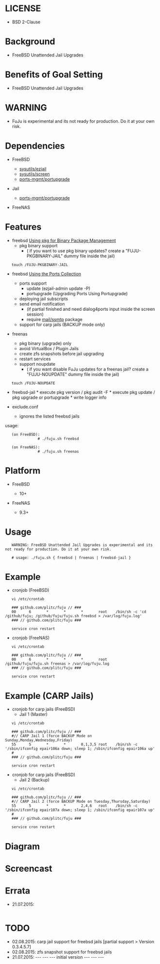 
LICENSE
=======
* BSD 2-Clause

Background
==========
* FreeBSD Unattended Jail Upgrades

Benefits of Goal Setting
========================
* FreeBSD Unattended Jail Upgrades

WARNING
=======
* FuJu is experimental and its not ready for production. Do it at your own risk.

Dependencies
============
* FreeBSD
   * [sysutils/ezjail](https://www.freshports.org/sysutils/ezjail/)
   * [sysutils/screen](https://www.freshports.org/sysutils/screen/)
   * [ports-mgmt/portupgrade](https://www.freshports.org/ports-mgmt/portupgrade/)

* Jail
   * [ports-mgmt/portupgrade](https://www.freshports.org/ports-mgmt/portupgrade/)

* FreeNAS

Features
========
* freebsd [Using pkg for Binary Package Management](https://www.freebsd.org/doc/handbook/pkgng-intro.html)
   * pkg binary support
      * ( if you want to use pkg binary updates? create a "FUJU-PKGBINARY-JAIL" dummy file inside the jail)
```
   touch /FUJU-PKGBINARY-JAIL
```
* freebsd [Using the Ports Collection](https://www.freebsd.org/doc/handbook/ports-using.html)
   * ports support
      * update (ezjail-admin update -P)
      * portupgrade (Upgrading Ports Using Portupgrade)
   * deploying jail subscripts
   * send email notification
      * (if partial finished and need dialog4ports input inside the screen session)
      * require [mail/ssmtp](https://www.freshports.org/mail/ssmtp/) package
   * support for carp jails (BACKUP mode only)

* freenas
   * pkg binary (upgrade) only
   * avoid VirtualBox / Plugin Jails
   * create zfs snapshots before jail upgrading
   * restart services
   * support noupdate
      * ( if you want disable FuJu updates for a freenas jail? create a "FUJU-NOUPDATE" dummy file inside the jail)
```
   touch /FUJU-NOUPDATE
```

* freebsd-jail
       * execute pkg version / pkg audit -F
       * execute pkg update / pkg upgrade or portupgrade
       * write logger info

* exclude.conf
   * ignores the listed freebsd jails

usage:
```
   (on FreeBSD):
               # ./fuju.sh freebsd

   (on FreeNAS):
               # ./fuju.sh freenas
```

Platform
========
* FreeBSD
   * 10+

* FreeNAS
   * 9.3+

Usage
=====
```
   WARNING: FreeBSD Unattended Jail Upgrades is experimental and its not ready for production. Do it at your own risk.

   # usage: ./fuju.sh { freebsd | freenas | freebsd-jail }
```

Example
=======
* cronjob (FreeBSD)
```
   vi /etc/crontab

   ### github.com/plitc/fuju // ###
   00      6       *       *       *       root    /bin/sh -c 'cd /github/fuju; /github/fuju/fuju.sh freebsd > /var/log/fuju.log'
   ### // github.com/plitc/fuju ###

   service cron restart
```


* cronjob (FreeNAS)
```
   vi /etc/crontab

   ### github.com/plitc/fuju // ###
   00      6       *       *       *       root    /github/fuju/fuju.sh freenas > /var/log/fuju.log
   ### // github.com/plitc/fuju ###

   service cron restart
```

Example (CARP Jails)
=======
* cronjob for carp jails (FreeBSD)
   * Jail 1 (Master)
```
   vi /etc/crontab

   ### github.com/plitc/fuju // ###
   #// CARP Jail 1 (force BACKUP Mode on Sunday,Monday,Wednesday,Friday)
   55      5       *       *       0,1,3,5 root    /bin/sh -c '/sbin/ifconfig epair106a down; sleep 1; /sbin/ifconfig epair106a up'
   #
   ### // github.com/plitc/fuju ###

   service cron restart
```
* cronjob for carp jails (FreeBSD)
   * Jail 2 (Backup)
```
   vi /etc/crontab

   ### github.com/plitc/fuju // ###
   #// CARP Jail 2 (force BACKUP Mode on Tuesday,Thursday,Saturday)
   55      5       *       *       2,4,6   root    /bin/sh -c '/sbin/ifconfig epair107a down; sleep 1; /sbin/ifconfig epair107a up'
   #
   ### // github.com/plitc/fuju ###

   service cron restart
```

Diagram
=======

Screencast
==========

Errata
======
* 21.07.2015:
```
```

TODO
====
* 02.08.2015: carp jail support for freebsd jails [partial support > Version 0.3.4.5.7]
* 02.08.2015: zfs snapshot support for freebsd jails
* 21.07.2015: --- --- --- initial version --- --- ---

